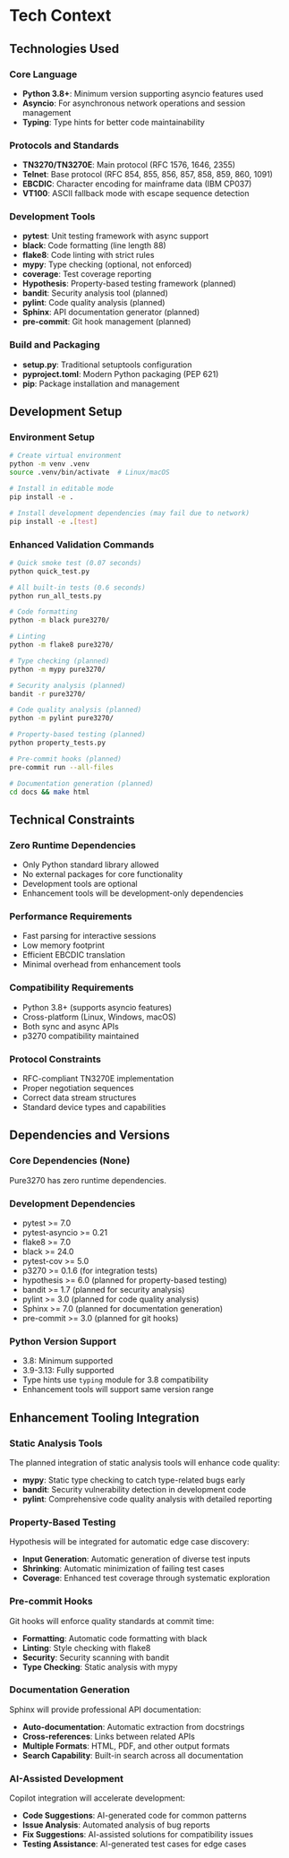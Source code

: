 # Tech Context

## Technologies Used

### Core Language
- **Python 3.8+**: Minimum version supporting asyncio features used
- **Asyncio**: For asynchronous network operations and session management
- **Typing**: Type hints for better code maintainability

### Protocols and Standards
- **TN3270/TN3270E**: Main protocol (RFC 1576, 1646, 2355)
- **Telnet**: Base protocol (RFC 854, 855, 856, 857, 858, 859, 860, 1091)
- **EBCDIC**: Character encoding for mainframe data (IBM CP037)
- **VT100**: ASCII fallback mode with escape sequence detection

### Development Tools
- **pytest**: Unit testing framework with async support
- **black**: Code formatting (line length 88)
- **flake8**: Code linting with strict rules
- **mypy**: Type checking (optional, not enforced)
- **coverage**: Test coverage reporting
- **Hypothesis**: Property-based testing framework (planned)
- **bandit**: Security analysis tool (planned)
- **pylint**: Code quality analysis (planned)
- **Sphinx**: API documentation generator (planned)
- **pre-commit**: Git hook management (planned)

### Build and Packaging
- **setup.py**: Traditional setuptools configuration
- **pyproject.toml**: Modern Python packaging (PEP 621)
- **pip**: Package installation and management

## Development Setup

### Environment Setup
```bash
# Create virtual environment
python -m venv .venv
source .venv/bin/activate  # Linux/macOS

# Install in editable mode
pip install -e .

# Install development dependencies (may fail due to network)
pip install -e .[test]
```

### Enhanced Validation Commands
```bash
# Quick smoke test (0.07 seconds)
python quick_test.py

# All built-in tests (0.6 seconds)
python run_all_tests.py

# Code formatting
python -m black pure3270/

# Linting
python -m flake8 pure3270/

# Type checking (planned)
python -m mypy pure3270/

# Security analysis (planned)
bandit -r pure3270/

# Code quality analysis (planned)
python -m pylint pure3270/

# Property-based testing (planned)
python property_tests.py

# Pre-commit hooks (planned)
pre-commit run --all-files

# Documentation generation (planned)
cd docs && make html
```

## Technical Constraints

### Zero Runtime Dependencies
- Only Python standard library allowed
- No external packages for core functionality
- Development tools are optional
- Enhancement tools will be development-only dependencies

### Performance Requirements
- Fast parsing for interactive sessions
- Low memory footprint
- Efficient EBCDIC translation
- Minimal overhead from enhancement tools

### Compatibility Requirements
- Python 3.8+ (supports asyncio features)
- Cross-platform (Linux, Windows, macOS)
- Both sync and async APIs
- p3270 compatibility maintained

### Protocol Constraints
- RFC-compliant TN3270E implementation
- Proper negotiation sequences
- Correct data stream structures
- Standard device types and capabilities

## Dependencies and Versions

### Core Dependencies (None)
Pure3270 has zero runtime dependencies.

### Development Dependencies
- pytest >= 7.0
- pytest-asyncio >= 0.21
- flake8 >= 7.0
- black >= 24.0
- pytest-cov >= 5.0
- p3270 >= 0.1.6 (for integration tests)
- hypothesis >= 6.0 (planned for property-based testing)
- bandit >= 1.7 (planned for security analysis)
- pylint >= 3.0 (planned for code quality analysis)
- Sphinx >= 7.0 (planned for documentation generation)
- pre-commit >= 3.0 (planned for git hooks)

### Python Version Support
- 3.8: Minimum supported
- 3.9-3.13: Fully supported
- Type hints use `typing` module for 3.8 compatibility
- Enhancement tools will support same version range

## Enhancement Tooling Integration

### Static Analysis Tools
The planned integration of static analysis tools will enhance code quality:
- **mypy**: Static type checking to catch type-related bugs early
- **bandit**: Security vulnerability detection in development code
- **pylint**: Comprehensive code quality analysis with detailed reporting

### Property-Based Testing
Hypothesis will be integrated for automatic edge case discovery:
- **Input Generation**: Automatic generation of diverse test inputs
- **Shrinking**: Automatic minimization of failing test cases
- **Coverage**: Enhanced test coverage through systematic exploration

### Pre-commit Hooks
Git hooks will enforce quality standards at commit time:
- **Formatting**: Automatic code formatting with black
- **Linting**: Style checking with flake8
- **Security**: Security scanning with bandit
- **Type Checking**: Static analysis with mypy

### Documentation Generation
Sphinx will provide professional API documentation:
- **Auto-documentation**: Automatic extraction from docstrings
- **Cross-references**: Links between related APIs
- **Multiple Formats**: HTML, PDF, and other output formats
- **Search Capability**: Built-in search across all documentation

### AI-Assisted Development
Copilot integration will accelerate development:
- **Code Suggestions**: AI-generated code for common patterns
- **Issue Analysis**: Automated analysis of bug reports
- **Fix Suggestions**: AI-assisted solutions for compatibility issues
- **Testing Assistance**: AI-generated test cases for edge cases